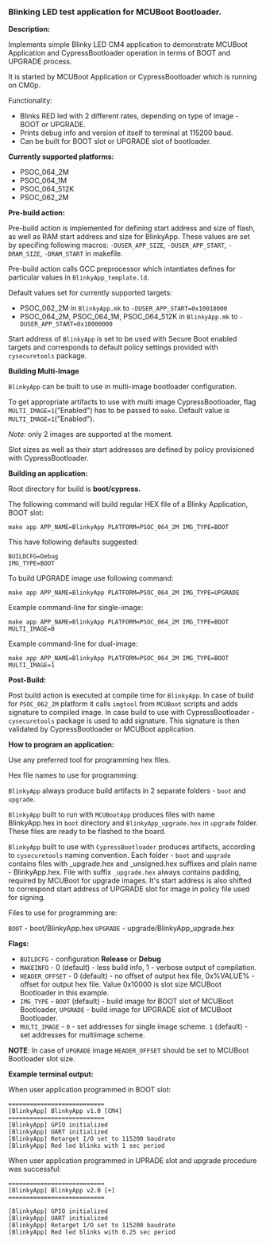 ### Blinking LED test application for MCUBoot Bootloader.

**Description:**

Implements simple Blinky LED CM4 application to demonstrate MCUBoot Application and CypressBootloader operation in terms of BOOT and UPGRADE process.

It is started by MCUBoot Application or CypressBootloader which is running on CM0p.

Functionality:

* Blinks RED led with 2 different rates, depending on type of image - BOOT or UPGRADE.
* Prints debug info and version of itself to terminal at 115200 baud.
* Can be built for BOOT slot or UPGRADE slot of bootloader.

**Currently supported platforms:**

* PSOC_064_2M
* PSOC_064_1M
* PSOC_064_512K
* PSOC_062_2M

**Pre-build action:**

Pre-build action is implemented for defining start address and size of flash, as well as RAM start address and size for BlinkyApp. 
These values are set by specifing following macros: `-DUSER_APP_SIZE`, `-DUSER_APP_START`, `-DRAM_SIZE`, `-DRAM_START` in makefile.

Pre-build action calls GCC preprocessor which intantiates defines for particular values in `BlinkyApp_template.ld`. 

Default values set for currently supported targets:
* PSOC_062_2M in `BlinkyApp.mk` to `-DUSER_APP_START=0x10018000`
* PSOC_064_2M, PSOC_064_1M, PSOC_064_512K in `BlinkyApp.mk` to `-DUSER_APP_START=0x10000000`

Start address of `BlinkyApp` is set to be used with Secure Boot enabled targets and corresponds to default policy settings provided with `cysecuretools` package.

**Building Multi-Image**

`BlinkyApp` can be built to use in multi-image bootloader configuration.

To get appropriate artifacts to use with multi image CypressBootloader, flag `MULTI_IMAGE=1`("Enabled") has to be passed to `make`. Default value is `MULTI_IMAGE=1`("Enabled").

*Note:* only 2 images are supported at the moment.

Slot sizes as well as their start addresses are defined by policy provisioned with CypressBootloader.

**Building an application:**

Root directory for build is **boot/cypress.**

The following command will build regular HEX file of a Blinky Application, BOOT slot:

    make app APP_NAME=BlinkyApp PLATFORM=PSOC_064_2M IMG_TYPE=BOOT

This have following defaults suggested:

    BUILDCFG=Debug
    IMG_TYPE=BOOT

To build UPGRADE image use following command:

    make app APP_NAME=BlinkyApp PLATFORM=PSOC_064_2M IMG_TYPE=UPGRADE
    
Example command-line for single-image:

    make app APP_NAME=BlinkyApp PLATFORM=PSOC_064_2M IMG_TYPE=BOOT MULTI_IMAGE=0

Example command-line for dual-image:

    make app APP_NAME=BlinkyApp PLATFORM=PSOC_064_2M IMG_TYPE=BOOT MULTI_IMAGE=1

**Post-Build:**

Post build action is executed at compile time for `BlinkyApp`. In case of build for `PSOC_062_2M` platform it calls `imgtool` from `MCUBoot` scripts and adds signature to compiled image. In case build to use with CypressBootloader - `cysecuretools` package is used to add signature. This signature is then validated by CypressBootloader or MCUBoot application.

**How to program an application:**

Use any preferred tool for programming hex files.

Hex file names to use for programming:

`BlinkyApp` always produce build artifacts in 2 separate folders - `boot` and `upgrade`.

`BlinkyApp` built to run with `MCUBootApp` produces files with name BlinkyApp.hex in `boot` directory and `BlinkyApp_upgrade.hex` in `upgrade` folder. These files are ready to be flashed to the board.

`BlinkyApp` built to use with `CypressBootloader` produces artifacts, according to `cysecuretools` naming convention. Each folder - `boot` and `upgrade` contains files with _upgrade.hex and _unsigned.hex suffixes and plain name - BlinkyApp.hex. File with suffix `_upgrade.hex` always contains padding, required by MCUBoot for upgrade images. It's start address is also shifted to correspond start address of UPGRADE slot for image in policy file used for signing.

Files to use for programming are:

`BOOT` - boot/BlinkyApp.hex
`UPGRADE` - upgrade/BlinkyApp_upgrade.hex

**Flags:**
- `BUILDCFG` - configuration **Release** or **Debug**
- `MAKEINFO` - 0 (default) - less build info, 1 - verbose output of compilation.
- `HEADER_OFFSET` - 0 (default) - no offset of output hex file, 0x%VALUE% - offset for output hex file. Value 0x10000 is slot size MCUBoot Bootloader in this example.
- `IMG_TYPE` - `BOOT` (default) - build image for BOOT slot of MCUBoot Bootloader, `UPGRADE` - build image for UPGRADE slot of MCUBoot Bootloader.
- `MULTI_IMAGE` - `0` - set addresses for single image scheme. `1` (default) - set addresses for multiimage scheme.

**NOTE**: In case of `UPGRADE` image `HEADER_OFFSET` should be set to MCUBoot Bootloader slot size.

**Example terminal output:**

When user application programmed in BOOT slot:

    ===========================
    [BlinkyApp] BlinkyApp v1.0 [CM4]
    ===========================
    [BlinkyApp] GPIO initialized
    [BlinkyApp] UART initialized
    [BlinkyApp] Retarget I/O set to 115200 baudrate
    [BlinkyApp] Red led blinks with 1 sec period

When user application programmed in UPRADE slot and upgrade procedure was successful:

    ===========================
    [BlinkyApp] BlinkyApp v2.0 [+]
    ===========================

    [BlinkyApp] GPIO initialized
    [BlinkyApp] UART initialized
    [BlinkyApp] Retarget I/O set to 115200 baudrate
    [BlinkyApp] Red led blinks with 0.25 sec period
